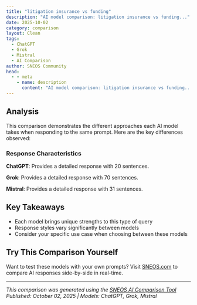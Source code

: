 ```yaml
---
title: "litigation insurance vs funding"
description: "AI model comparison: litigation insurance vs funding..."
date: 2025-10-02
category: comparison
layout: Clean
tags:
  - ChatGPT
  - Grok
  - Mistral
  - AI Comparison
author: SNEOS Community
head:
  - - meta
    - name: description
      content: "AI model comparison: litigation insurance vs funding..."
---
```


<ChatComparison
  title="litigation insurance vs funding"
  prompt="litigation insurance vs funding"
  :responses='{
    "ChatGPT": "Certainly! Here\u0027s a comparison between **litigation insurance** and **litigation funding**, two different financial products related to legal cases:\n\n### Litigation Insurance\n- **Definition**: Litigation insurance (also called legal expense insurance or after-the-event (ATE) insurance) is a type of insurance policy that covers the legal costs associated with a lawsuit. It can protect either the claimant or the defendant.\n- **Purpose**: To mitigate the financial risk of legal expenses, including lawyer fees, court fees, and possibly the opponent\u0027s costs if you lose.\n- **When Used**: Often purchased before or during litigation to protect against adverse cost orders or to cover unforeseen legal expenses.\n- **Who Pays**: The insured party pays premiums to the insurance company. If the case is lost, the insurance pays the costs covered under the policy.\n- **Benefit**: Reduces financial risk and provides certainty about potential legal costs. Can help individuals and businesses proceed with claims without fear of overwhelming expenses.\n- **Examples**: A small business buys ATE insurance to protect against losing a contract dispute.\n\n### Litigation Funding\n- **Definition**: Litigation funding (also called legal financing or third-party funding) involves a third party providing money to a claimant or plaintiff to cover legal costs and living expenses during litigation in return for a share of any financial recovery (settlement or judgment).\n- **Purpose**: To provide capital to litigants who cannot afford or do not want to pay upfront legal costs.\n- **When Used**: Used especially in lengthy or expensive cases where the claimant lacks sufficient funds to pursue the litigation on their own.\n- **Who Pays**: The funder pays the legal costs upfront. If the case is successful, the funder receives a pre-agreed portion of the settlement or judgment. If the case is lost, the funder usually loses the money.\n- **Benefit**: Enables access to justice for claimants without large financial resources. The funder assumes the risk of loss.\n- **Examples**: An individual with a personal injury claim receives funding to cover legal fees and is repaid from the damage award.\n\n---\n\n### Key Differences\n| Aspect               | Litigation Insurance                       | Litigation Funding                         |\n|----------------------|-------------------------------------------|-------------------------------------------|\n| Nature               | Insurance policy covering legal costs     | Financing/legal cost advance by third party |\n| Payment Model        | Premiums paid regardless of case outcome  | Repayment only if case is won              |\n| Risk Bearer          | Insurance company                         | Funder (investor)                          |\n| Use Case             | Protects against adverse cost orders or unforeseen expenses | Enables funding for litigants unable to afford costs |\n| Cost Impact          | Premiums usually non-refundable            | No cost if case lost; share of recovery if won |\n| Beneficiary          | Policyholder/insured                       | Claimant receiving funds                   |\n\nIf you\u0027d like, I can provide more detailed examples or discuss the pros and cons of each option!",
    "Grok": "Litigation insurance and litigation funding are two distinct financial tools used to manage the risks and costs associated with legal disputes. While they share the common goal of mitigating financial burdens in legal proceedings, they operate in fundamentally different ways. Here\u0027s a detailed comparison to clarify the differences and similarities:\n\n---\n\n### **1. Litigation Insurance**\nLitigation insurance, also known as **legal expense insurance** or **adverse cost insurance**, is a type of insurance policy designed to protect individuals or businesses from the financial risks of litigation. It typically covers legal costs, such as attorney fees, court fees, or adverse costs (costs awarded to the opposing party if you lose the case).\n\n#### **Key Features:**\n- **Purpose:** To provide financial protection against the costs of legal disputes, either as a plaintiff or defendant.\n- **Coverage:** Policies may cover legal fees, court costs, and sometimes damages or settlements (depending on the policy).\n- **Types:**\n  - **Before-the-Event (BTE) Insurance:** Purchased before any legal dispute arises, often as part of broader insurance packages (e.g., home or business insurance).\n  - **After-the-Event (ATE) Insurance:** Purchased after a legal dispute has started, often to cover the risk of losing and having to pay the opponent\u2019s costs.\n- **Premiums:** Policyholders pay a regular premium for coverage, or a one-time premium for ATE insurance.\n- **Risk Management:** The insurer assumes the financial risk of litigation costs (up to the policy limit).\n- **Control:** The policyholder (or their lawyer) generally retains control over the litigation strategy, though insurers may have some input or require approval for certain decisions.\n\n#### **Advantages:**\n- Reduces financial uncertainty by covering legal costs if a dispute arises.\n- Encourages access to justice by alleviating fear of high legal expenses.\n- Often more predictable costs compared to funding arrangements.\n\n#### **Disadvantages:**\n- Coverage may be limited to specific types of disputes or capped at a certain amount.\n- Premiums can be expensive, especially for ATE insurance.\n- May not cover all costs (e.g., damages beyond policy limits).\n\n#### **Best Suited For:**\n- Individuals or businesses seeking to proactively mitigate the risk of legal costs.\n- Cases where the policyholder wants to retain control over the litigation process.\n\n---\n\n### **2. Litigation Funding**\nLitigation funding, also known as **third-party funding**, involves a third-party financer (often a specialized litigation funding company or investor) providing financial support for a legal case in exchange for a portion of the proceeds if the case is successful. If the case is lost, the funder typically bears the loss and does not recover their investment.\n\n#### **Key Features:**\n- **Purpose:** To provide capital to fund legal fees and related costs for plaintiffs (or sometimes defendants) who cannot afford to pursue litigation on their own.\n- **Arrangement:** The funder covers costs such as attorney fees, expert witnesses, and court fees. In return, they receive a share of the damages or settlement if the case succeeds (often 20-40% of the award or a multiple of their investment).\n- **Risk:** The funder assumes the financial risk; if the case loses, the plaintiff typically owes nothing (non-recourse funding).\n- **Evaluation:** Funders conduct thorough due diligence to assess the likelihood of success before investing in a case.\n- **Control:** Funders often have some influence over litigation strategy or settlement decisions, though this varies by agreement.\n\n#### **Advantages:**\n- Enables access to justice for individuals or entities with limited financial resources.\n- Non-recourse nature means no repayment if the case is lost.\n- Funders often bring expertise and strategic input to maximize the chances of success.\n\n#### **Disadvantages:**\n- Funders take a significant portion of the winnings, reducing the plaintiff\u2019s net recovery.\n- Potential loss of control over the case, as funders may push for settlements or other decisions to protect their investment.\n- May not be available for all types of cases; funders typically focus on high-value claims with strong chances of success.\n\n#### **Best Suited For:**\n- High-value cases (e.g., commercial litigation, class actions, intellectual property disputes) with a strong likelihood of success.\n- Plaintiffs who lack the financial resources to pursue litigation independently.\n\n---\n\n### **Key Differences Between Litigation Insurance and Funding**\n| **Aspect**               | **Litigation Insurance**                             | **Litigation Funding**                           |\n|--------------------------|-----------------------------------------------------|-------------------------------------------------|\n| **Nature**               | Protective financial product (insurance policy).    | Investment by a third party in a legal claim.   |\n| **Cost to Policyholder** | Premiums (paid upfront or periodically).            | No upfront cost; funder takes a share of proceeds if successful. |\n| **Risk**                 | Insurer bears the cost of covered expenses.         | Funder bears the risk; no repayment if case is lost. |\n| **Return for Provider**  | Premiums paid by policyholder.                     | Percentage of damages or settlement if case wins. |\n| **Control Over Case**    | Policyholder retains most control (with some insurer input). | Funder may have significant influence over strategy or settlement. |\n| **Availability**         | Broadly available for various disputes (depending on policy). | Typically for high-value, high-probability cases. |\n| **Purpose**              | Risk management and cost protection.               | Access to justice and capital for litigation.   |\n\n---\n\n### **Similarities**\n- Both aim to alleviate the financial burden of legal disputes.\n- Both can enable access to justice by reducing the economic barriers to pursuing or defending a claim.\n- Both involve third parties (insurers or funders) assuming some level of financial risk.\n\n---\n\n### **Which One to Choose?**\n- **Choose Litigation Insurance** if you are looking for proactive protection against potential legal costs, want to retain control over your case, and are willing to pay premiums for peace of mind. It\u2019s ideal for individuals or businesses with recurring legal risks or smaller disputes.\n- **Choose Litigation Funding** if you have a strong, high-value case but lack the resources to fund it yourself. It\u2019s best for plaintiffs in large commercial disputes or class actions where the potential award justifies the funder\u2019s share.\n\n---\n\n### **Conclusion**\nLitigation insurance and litigation funding serve different purposes in the legal ecosystem. Insurance is about risk mitigation and cost protection, often before a dispute arises, while funding is an investment model focused on enabling specific cases with high potential returns. Understanding the nature of your legal needs, the value of the case, and your financial situation will guide the decision on which tool (or combination of tools) is most appropriate. In some instances, both can be used together\u2014for example, using funding to pursue a case and insurance to cover adverse costs. Consulting with legal and financial advisors is often recommended to navigate these options effectively.",
    "Mistral": "Litigation insurance and litigation funding are two different mechanisms used to manage the financial risks and costs associated with legal disputes. Here\u0027s a breakdown of each:\n\n### Litigation Insurance\nLitigation insurance, also known as After the Event (ATE) insurance, is a type of insurance policy that covers the legal costs and expenses incurred during a litigation process. Key features include:\n\n1. **Coverage**: It typically covers the costs of legal fees, expert witness fees, court fees, and other related expenses. Some policies may also cover adverse costs (the costs awarded to the other side if you lose the case).\n\n2. **Premiums**: The premium for ATE insurance is usually paid at the end of the case, and only if the case is successful. This is known as a \u0022contingent premium.\u0022\n\n3. **Risk Management**: It provides a safety net for claimants, ensuring they are not left with a large financial burden if the case does not go in their favor.\n\n4. **Eligibility**: The availability and terms of ATE insurance can vary widely depending on the jurisdiction and the specifics of the case.\n\n### Litigation Funding\nLitigation funding, also known as third-party funding, involves a third party (usually a specialized funding company) providing financial support to cover the costs of litigation in exchange for a share of the proceeds if the case is successful. Key features include:\n\n1. **Financial Support**: The funder covers the legal fees, expert witness fees, court fees, and other related expenses.\n\n2. **Risk Sharing**: The funder takes on the financial risk of the litigation. If the case is unsuccessful, the funder typically does not recover its investment.\n\n3. **Return on Investment**: If the case is successful, the funder receives a pre-agreed share of the proceeds, which can be a percentage of the damages awarded or a multiple of the amount invested.\n\n4. **Due Diligence**: Funders typically conduct a thorough due diligence process to assess the merits of the case before agreeing to fund it.\n\n5. **Eligibility**: Litigation funding is often used in high-value, complex cases where the potential recovery is substantial.\n\n### Comparison\n- **Risk Management**: Both mechanisms help manage the financial risks of litigation, but they do so in different ways. Litigation insurance provides a safety net through an insurance policy, while litigation funding involves a third party taking on the financial risk.\n\n- **Costs**: With litigation insurance, the premium is usually contingent on the outcome of the case. With litigation funding, the funder covers the costs upfront and takes a share of the proceeds if the case is successful.\n\n- **Eligibility**: Litigation insurance may be more accessible for a broader range of cases, while litigation funding is often reserved for high-value, complex cases.\n\n- **Control**: In litigation funding, the funder may have some level of control or input into the litigation process, whereas with litigation insurance, the insurer typically does not interfere with the conduct of the case.\n\nBoth options can be valuable tools for managing the financial risks of litigation, and the choice between them often depends on the specific circumstances of the case and the preferences of the parties involved."
  }'
  published-date="00:10"
/>

## Analysis

This comparison demonstrates the different approaches each AI model takes when responding to the same prompt. Here are the key differences observed:

### Response Characteristics

**ChatGPT**: Provides a detailed response with 20 sentences. 

**Grok**: Provides a detailed response with 70 sentences. 

**Mistral**: Provides a detailed response with 31 sentences. 

## Key Takeaways

- Each model brings unique strengths to this type of query
- Response styles vary significantly between models
- Consider your specific use case when choosing between these models

## Try This Comparison Yourself

Want to test these models with your own prompts? Visit [SNEOS.com](https://sneos.com) to compare AI responses side-by-side in real-time.

---

*This comparison was generated using the [SNEOS AI Comparison Tool](https://sneos.com)*
*Published: October 02, 2025 | Models: ChatGPT, Grok, Mistral*
